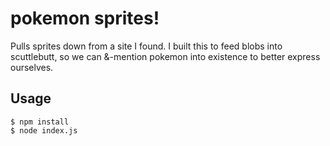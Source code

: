 # pokemon sprites!

Pulls sprites down from a site I found.
I built this to feed blobs into scuttlebutt, so we can &-mention pokemon into existence to better express ourselves.

## Usage

```
$ npm install
$ node index.js
```

